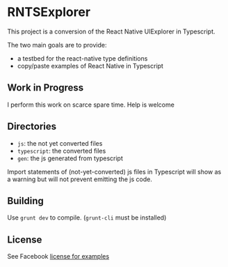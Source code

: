 RNTSExplorer
============

This project is a conversion of the React Native UIExplorer in Typescript.


The two main goals are to provide:

 - a testbed for the react-native type definitions
 - copy/paste examples of React Native in Typescript


Work in Progress
----------------

 I perform  this work on scarce spare time.
 Help is welcome
 
 
Directories
-----------
 
  - `js`: the not yet converted files
  - `typescript`: the converted files
  - `gen`: the js generated from typescript
 
 Import statements of (not-yet-converted) js files in Typescript will show as a warning but will not prevent emitting the js code.
 
 
Building
--------
 
 Use `grunt dev` to compile. (`grunt-cli` must be installed) 
 
 
License
-------
 
 See Facebook [license for examples](https://github.com/facebook/react-native/blob/master/LICENSE-examples) 